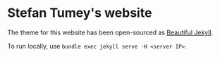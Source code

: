 # Stefan Tumey's website

The theme for this website has been open-sourced as [Beautiful Jekyll](https://beautifuljekyll.com/).

To run locally, use `bundle exec jekyll serve -H <server IP>`.
